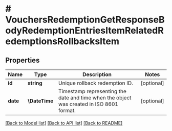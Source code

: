 # # VouchersRedemptionGetResponseBodyRedemptionEntriesItemRelatedRedemptionsRollbacksItem

## Properties

Name | Type | Description | Notes
------------ | ------------- | ------------- | -------------
**id** | **string** | Unique rollback redemption ID. | [optional]
**date** | **\DateTime** | Timestamp representing the date and time when the object was created in ISO 8601 format. | [optional]

[[Back to Model list]](../../README.md#models) [[Back to API list]](../../README.md#endpoints) [[Back to README]](../../README.md)
